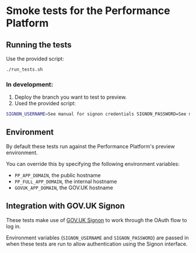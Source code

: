 # Smoke tests for the Performance Platform

## Running the tests

Use the provided script:

```bash
./run_tests.sh
```

### In development:

1. Deploy the branch you want to test to preview.
2. Used the provided script:

```bash
SIGNON_USERNAME=See manual for signon credentials SIGNON_PASSWORD=See manual for signon credentials ./run_tests.sh
```


## Environment

By default these tests run against the Performance Platform's preview environment.

You can override this by specifying the following environment variables:

- `PP_APP_DOMAIN`, the public hostname
- `PP_FULL_APP_DOMAIN`, the internal hostname
- `GOVUK_APP_DOMAIN`, the GOV.UK hostname

## Integration with GOV.UK Signon

These tests make use of [GOV.UK Signon][signon] to work through the OAuth flow
to log in.

Environment variables (`SIGNON_USERNAME` and `SIGNON_PASSWORD`) are passed in when
these tests are run to allow authentication using the Signon interface.

[signon]: https://github.com/alphagov/signonotron2/
